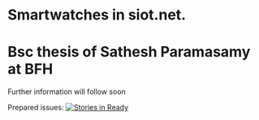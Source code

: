 # Smartwatches in siot.net.
# Bsc thesis of Sathesh Paramasamy at BFH

Further information will follow soon

Prepared issues: 
[![Stories in Ready](https://badge.waffle.io/paras1/sw-siot.png?label=ready&title=Ready)](http://waffle.io/paras1/sw-siot)
